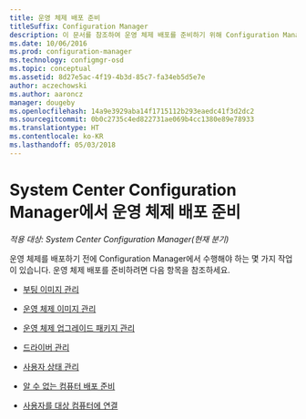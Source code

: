 ```yaml
---
title: 운영 체제 배포 준비
titleSuffix: Configuration Manager
description: 이 문서를 참조하여 운영 체제 배포를 준비하기 위해 Configuration Manager에서 수행해야 할 작업을 알아봅니다.
ms.date: 10/06/2016
ms.prod: configuration-manager
ms.technology: configmgr-osd
ms.topic: conceptual
ms.assetid: 8d27e5ac-4f19-4b3d-85c7-fa34eb5d5e7e
author: aczechowski
ms.author: aaroncz
manager: dougeby
ms.openlocfilehash: 14a9e3929aba14f1715112b293eaedc41f3d2dc2
ms.sourcegitcommit: 0b0c2735c4ed822731ae069b4cc1380e89e78933
ms.translationtype: HT
ms.contentlocale: ko-KR
ms.lasthandoff: 05/03/2018
---
```

# <a name="prepare-for-operating-system-deployment-in-system-center-configuration-manager"></a>System Center Configuration Manager에서 운영 체제 배포 준비

*적용 대상: System Center Configuration Manager(현재 분기)*

운영 체제를 배포하기 전에 Configuration Manager에서 수행해야 하는 몇 가지 작업이 있습니다. 운영 체제 배포를 준비하려면 다음 항목을 참조하세요.  

-   [부팅 이미지 관리](manage-boot-images.md)  

-   [운영 체제 이미지 관리](manage-operating-system-images.md)  

-   [운영 체제 업그레이드 패키지 관리](manage-operating-system-upgrade-packages.md)  

-   [드라이버 관리](manage-drivers.md)  

-   [사용자 상태 관리](manage-user-state.md)  

-   [알 수 없는 컴퓨터 배포 준비](prepare-for-unknown-computer-deployments.md)  

-   [사용자를 대상 컴퓨터에 연결](associate-users-with-a-destination-computer.md)  
